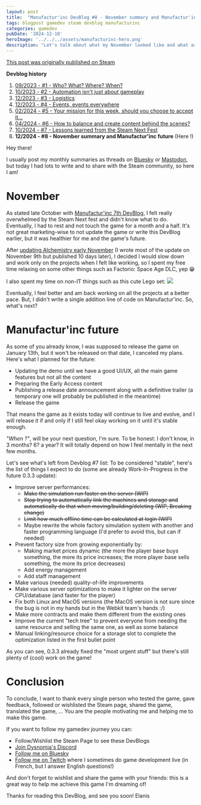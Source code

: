 ```yaml
---
layout: post
title:  "Manufactur'inc DevBlog #8 - November summary and Manufactur'inc future"
tags: blogpost gamedev steam devblog manufacturinc
categories: gamedev
pubDate: '2024-12-10'
heroImage: '../../../assets/manufacturinc-hero.png'
description: "Let's talk about what my November looked like and what are the next steps for the game."
---
```


[This post was originally published on Steam](https://store.steampowered.com/news/app/2146380/view/519699278946371779)

**Devblog history**
1. [09/2023 - #1 - Who? What? Where? When?](https://store.steampowered.com/news/app/2146380/view/7184986051960660929)
2. [10/2023 - #2 - Automation isn't just about gameplay](https://store.steampowered.com/news/app/2146380/view/3737483611565199154)
3. [12/2023 - #3 - Logistics](https://store.steampowered.com/news/app/2146380/view/3883856311467351828)
4. [12/2023 - #4 - Events, events everywhere](https://store.steampowered.com/news/app/2146380/view/3883856311496283654)
5. [02/2024 - #5 - Your mission for this week, should you choose to accept it...](https://store.steampowered.com/news/app/2146380/view/4160833394874745089)
6. [04/2024 - #6 - How to balance and create content behind the scenes?](https://store.steampowered.com/news/app/2146380/view/4194615462179930723)
7. [10/2024 - #7 - Lessons learned from the Steam Next Fest](https://store.steampowered.com/news/app/2146380/view/4529024222460953609)
8. **12/2024 - #8 - November summary and Manufactur'inc future**  (Here !)

Hey there!

I usually post my monthly summaries as threads on [Bluesky](https://bsky.app/profile/elanis.eu/post/3l6paeuomba2f) or [Mastodon](https://mastodon.gamedev.place/@Elanis/113322267008349043), but today I had lots to write and to share with the Steam community, so here I am!

# November

As stated late October with [Manufactur'inc 7th DevBlog](https://store.steampowered.com/news/app/2146380/view/4529024222460953609), I felt really overwhelmed by the Steam Next fest and didn't know what to do. Eventually, I had to rest and not touch the game for a month and a half. It's not great marketing-wise to not update the game or write this DevBlog earlier, but it was healthier for me and the game's future.

After [updating Alchemistry early November](https://store.steampowered.com/news/app/1730540/view/4449088504440292200) (I wrote most of the update on November 9th but published 10 days later), I decided I would slow down and work only on the projects when I felt like working, so I spent my free time relaxing on some other things such as Factorio: Space Age DLC, yep 😁

I also spent my time on non-IT things such as this cute Lego set:
![](/assets/img/2024-12-10_lego_set.jpg)

Eventually, I feel better and am back working on all the projects at a better pace. But, I didn't write a single addition line of code on Manufactur'inc. So, what's next?

# Manufactur'inc future

As some of you already know, I was supposed to release the game on January 13th, but it won't be released on that date, I canceled my plans.
Here's what I planned for the future:
- Updating the demo until we have a good UI/UX, all the main game features but not all the content
- Preparing the Early Access content
- Publishing a release date announcement along with a definitive trailer (a temporary one will probably be published in the meantime)
- Release the game

That means the game as it exists today will continue to live and evolve, and I will release it if and only if I still feel okay working on it until it's stable enough.

*"When ?"*, will be your next question, I'm sure. To be honest: I don't know, in 3 months? 6? a year?
It will totally depend on how I feel mentally in the next few months.

Let's see what's left from Devblog #7 list:
To be considered "stable", here's the list of things I expect to do (some are already Work-In-Progress in the future 0.3.3 update):
- Improve server performances:
	- ~~Make the simulation run faster on the server (WIP)~~
	- ~~Stop trying to automatically link the machines and storage and automatically do that when moving/building/deleting (WIP, Breaking change)~~
	- ~~Limit how much offline time can be calculated at login (WIP)~~
	- Maybe rewrite the whole factory simulation system with another and faster programming language (I'd prefer to avoid this, but can if needed)
- Prevent factory size from growing exponentially by:
	- Making market prices dynamic (the more the player base buys something, the more its price increases; the more player base sells something, the more its price decreases)
	- Add energy management 
	- Add staff management 
- Make various (needed) quality-of-life improvements
- Make various server optimizations to make it lighter on the server CPU/database (and faster for the player)
- Fix both Linux and MacOS versions (the MacOS version is not sure since the bug is not in my hands but in the Webkit team's hands :/)
- Make more contracts and make them different from the existing ones
- Improve the current "tech tree" to prevent everyone from needing the same resource and selling the same one, as well as some balance
- Manual linking/resource choice for a storage slot to complete the optimization listed in the first bullet point

As you can see, 0.3.3 already fixed the "most urgent stuff" but there's still plenty of (cool) work on the game!

# Conclusion

To conclude, I want to thank every single person who tested the game, gave feedback, followed or wishlisted the Steam page, shared the game, translated the game, ... You are the people motivating me and helping me to make this game.

If you want to follow my gamedev journey you can:
- Follow/Wishlist the Steam Page to see these DevBlogs
- [Join Dysnomia's Discord](https://discord.com/invite/c8aARey)
- [Follow me on Bluesky](https://bsky.app/profile/elanis.eu)
- [Follow me on Twitch](https://www.twitch.tv/elanis42) where I sometimes do game development live (in French, but I answer English questions!)

And don't forget to wishlist and share the game with your friends: this is a great way to help me achieve this game I'm dreaming of!

Thanks for reading this DevBlog, and see you soon!
Elanis